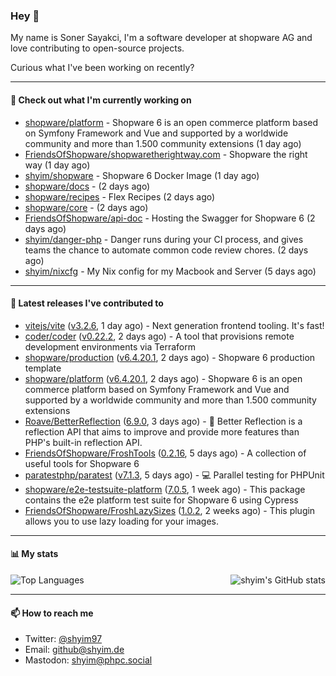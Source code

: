 ### Hey 👋

My name is Soner Sayakci, I'm a software developer at shopware AG and love contributing to open-source projects.

Curious what I've been working on recently?

---

#### 👷 Check out what I'm currently working on

- [shopware/platform](https://github.com/shopware/platform) - Shopware 6 is an open commerce platform based on Symfony Framework and Vue and supported by a worldwide community and more than 1.500 community extensions (1 day ago)
- [FriendsOfShopware/shopwaretherightway.com](https://github.com/FriendsOfShopware/shopwaretherightway.com) - Shopware the right way (1 day ago)
- [shyim/shopware](https://github.com/shyim/shopware) - Shopware 6 Docker Image (1 day ago)
- [shopware/docs](https://github.com/shopware/docs) -  (2 days ago)
- [shopware/recipes](https://github.com/shopware/recipes) - Flex Recipes (2 days ago)
- [shopware/core](https://github.com/shopware/core) -  (2 days ago)
- [FriendsOfShopware/api-doc](https://github.com/FriendsOfShopware/api-doc) - Hosting the Swagger for Shopware 6 (2 days ago)
- [shyim/danger-php](https://github.com/shyim/danger-php) - Danger runs during your CI process, and gives teams the chance to automate common code review chores. (2 days ago)
- [shyim/nixcfg](https://github.com/shyim/nixcfg) - My Nix config for my Macbook and Server (5 days ago)

---

#### 🔭 Latest releases I've contributed to

- [vitejs/vite](https://github.com/vitejs/vite) ([v3.2.6](https://github.com/vitejs/vite/releases/tag/v3.2.6), 1 day ago) - Next generation frontend tooling. It&#39;s fast!
- [coder/coder](https://github.com/coder/coder) ([v0.22.2](https://github.com/coder/coder/releases/tag/v0.22.2), 2 days ago) - A tool that provisions remote development environments via Terraform
- [shopware/production](https://github.com/shopware/production) ([v6.4.20.1](https://github.com/shopware/production/releases/tag/v6.4.20.1), 2 days ago) - Shopware 6 production template
- [shopware/platform](https://github.com/shopware/platform) ([v6.4.20.1](https://github.com/shopware/platform/releases/tag/v6.4.20.1), 2 days ago) - Shopware 6 is an open commerce platform based on Symfony Framework and Vue and supported by a worldwide community and more than 1.500 community extensions
- [Roave/BetterReflection](https://github.com/Roave/BetterReflection) ([6.9.0](https://github.com/Roave/BetterReflection/releases/tag/6.9.0), 3 days ago) - :crystal_ball: Better Reflection is a reflection API that aims to improve and provide more features than PHP&#39;s built-in reflection API.
- [FriendsOfShopware/FroshTools](https://github.com/FriendsOfShopware/FroshTools) ([0.2.16](https://github.com/FriendsOfShopware/FroshTools/releases/tag/0.2.16), 5 days ago) - A collection of useful tools for Shopware 6
- [paratestphp/paratest](https://github.com/paratestphp/paratest) ([v7.1.3](https://github.com/paratestphp/paratest/releases/tag/v7.1.3), 5 days ago) - :computer: Parallel testing for PHPUnit
- [shopware/e2e-testsuite-platform](https://github.com/shopware/e2e-testsuite-platform) ([7.0.5](https://github.com/shopware/e2e-testsuite-platform/releases/tag/7.0.5), 1 week ago) - This package contains the e2e platform test suite for Shopware 6 using Cypress
- [FriendsOfShopware/FroshLazySizes](https://github.com/FriendsOfShopware/FroshLazySizes) ([1.0.2](https://github.com/FriendsOfShopware/FroshLazySizes/releases/tag/1.0.2), 2 weeks ago) - This plugin allows you to use lazy loading for your images.

---

#### 📊 My stats

<img align="right" alt="shyim's GitHub stats" src="https://github-readme-stats.vercel.app/api?username=shyim&count_private=1&show_icons=true&" />

![Top Languages](https://github-readme-stats.vercel.app/api/top-langs/?username=shyim)

---

#### 📫 How to reach me

- Twitter: [@shyim97](https://twitter.com/shyim97)
- Email: [github@shyim.de](mailto://github@shyim.de)
- Mastodon: <a rel="me" href="https://phpc.social/@shyim">shyim@phpc.social</a>
